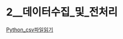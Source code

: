 # 2__데이터수집_및_전처리

[Python_csv파일읽기](https://github.com/dsstudyime/ADPStudy/blob/master/%EC%8B%A4%EA%B8%B0/02__%EB%8D%B0%EC%9D%B4%ED%84%B0%EC%88%98%EC%A7%91_%EB%B0%8F_%EC%A0%84%EC%B2%98%EB%A6%AC/Python_csv%ED%8C%8C%EC%9D%BC%EC%9D%BD%EA%B8%B0.md)

